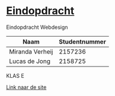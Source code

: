 # [Eindopdracht](https://avans-webdesign.github.io/Eindopdracht/)

Eindopdracht Webdesign

| Naam | Studentnummer |
| --- | ---
| Miranda Verheij | 2157236 |
| Lucas de Jong | 2158725 |

KLAS E

[Link naar de site](https://avans-webdesign.github.io/Eindopdracht/)